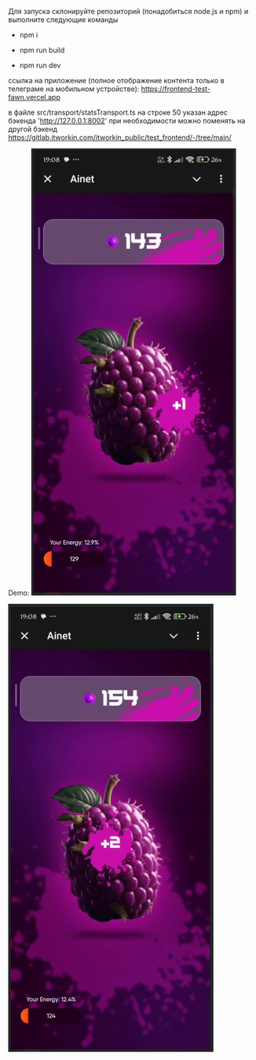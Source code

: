 Для запуска склонируйте репозиторий (понадобиться node.js и npm)
и выполните следующие команды

- npm i

- npm run build   

- npm run dev         


ссылка на приложение (полное отображение контента только в телеграме на мобильном устройстве):
https://frontend-test-fawn.vercel.app

в файле 
src/transport/statsTransport.ts
на строке 50 указан адрес бэкенда 'http://127.0.0.1:8002'
при необходимости можно поменять на другой
бэкенд https://gitlab.itworkin.com/itworkin_public/test_frontend/-/tree/main/

Demo:
![alt text](https://github.com/OldOrtem/frontend_test/blob/main/demo1.png?raw=true)

![alt text](https://github.com/OldOrtem/frontend_test/blob/main/demo2.png?raw=true)
